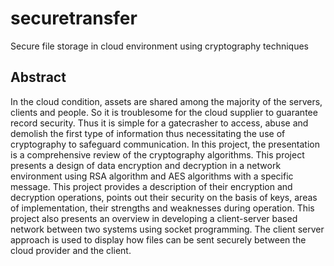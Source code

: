 # securetransfer
Secure file storage in cloud environment using cryptography techniques
## Abstract
In the cloud condition, assets are shared among the majority of the servers, clients and people. So it is troublesome for the cloud supplier to guarantee record security. Thus it is simple for a gatecrasher to access, abuse and demolish the first type of information thus necessitating the use of cryptography to safeguard communication. In this project, the presentation is a comprehensive review of the cryptography algorithms. This project presents a design of data encryption and decryption in a network environment using RSA algorithm and AES algorithms with a specific message. This project provides a description of their encryption and decryption operations, points out their security on the basis of keys, areas of implementation, their strengths and weaknesses during operation. This project also presents an overview in developing a client-server based network between two systems using socket programming. The client server approach is used to display how files can be sent securely between the cloud provider and the client.
